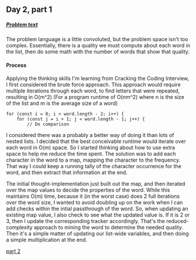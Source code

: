 ## Day 2, part 1

##### [Problem text](https://adventofcode.com/2018/day/2)
The problem language is a little convoluted, but the problem space isn't too complex. Essentially, there is a quality we must compute about each word in the list, then do some math with the number of words that show that quality.

#### Process

Applying the thinking skills I'm learning from Cracking the Coding Interview, I first considered the brute force approach. This approach would require multiple iterations through each word, to find letters that were repeated, resulting in O(m^2) (For a program runtime of O(nm^2) where n is the size of the list and m is the average size of a word)

    for (const i = 0; i < word.length - 2; i++) {
        for (const j = i + 1; j < word.length - 1; j++) {
            // Do comparison

I considered there was a probably a better way of doing it than lots of nested lists. I decided that the best conceivable runtime would iterate over each word in O(m) space. So I started thinking about how to use extra space to help me reduce the time spent. The solution was to add each character in the word to a map, mapping the character to the frequency. That way I could keep a running tally of the character occurrence for the word, and then extract that information at the end. 

The initial thought-implementation just built out the map, and then iterated over the map values to decide the properties of the word. While this maintains O(m) time, because it (in the worst case) does 2 full iterations over the word size, I wanted to avoid doubling up on the work when I can add checks within the intial passthrough of the word. So, when updating an existing map value, I also check to see what the updated value is. If it is 2 or 3, then I update the corresponding tracker accordingly. That's the reduced-complexity approach to mining the word to determine the needed quality. Then it's a simple matter of updating our list-wide variables, and then doing a simple multiplication at the end.

[part 2](https://jansenmcq.github.io/advent-of-code-blog/day2b)